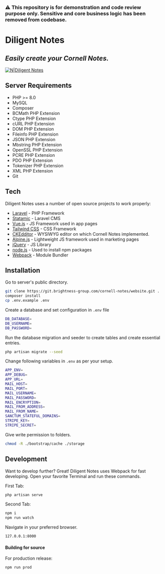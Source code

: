 ### ⚠️ This repository is for demonstration and code review purpose only. Sensitive and core business logic has been removed from codebase.


# Diligent Notes
## _Easily create your Cornell Notes._

[![N|Diligent Notes](https://diligentnotes.com/assets/logo/diligentnotes.png)](https://diligentnotes.com/)

## Server Requirements

- PHP >= 8.0
- MySQL
- Composer
- BCMath PHP Extension
- Ctype PHP Extension
- cURL PHP Extension
- DOM PHP Extension
- Fileinfo PHP Extension
- JSON PHP Extension
- Mbstring PHP Extension
- OpenSSL PHP Extension
- PCRE PHP Extension
- PDO PHP Extension
- Tokenizer PHP Extension
- XML PHP Extension
- Git

## Tech

Diligent Notes uses a number of open source projects to work properly:

- [Laravel] - PHP Framework
- [Statamic] - Laravel CMS
- [Vue.js] - JS Framework used in app pages
- [Tailwind CSS] - CSS Framework
- [CKEdditor] - WYSIWYG editor on which Cornell Notes implemented.
- [Alpine.js] - Lightweight JS framework used in marketing pages
- [jQuery] - JS Library
- [node.js] - Used to install npm packages
- [Webpack] - Module Bundler

## Installation

Go to server's public directory.

```sh
git clone https://git.brightness-group.com/cornell-notes/website.git .
composer install
cp .env.example .env
```

Create a database and set configuration in `.env` file
```sh
DB_DATABASE=
DB_USERNAME=
DB_PASSWORD=
```

Run the database migration and seeder to create tables and create essential entries.
```sh
php artisan migrate --seed
```

Change following variables in `.env` as per your setup.
```sh
APP_ENV=
APP_DEBUG=
APP_URL=
MAIL_HOST=
MAIL_PORT=
MAIL_USERNAME=
MAIL_PASSWORD=
MAIL_ENCRYPTION=
MAIL_FROM_ADDRESS=
MAIL_FROM_NAME=
SANCTUM_STATEFUL_DOMAINS=
STRIPE_KEY=
STRIPE_SECRET=
```

Give write permission to folders.
```sh
chmod -R ./bootstrap/cache ./storage
```

## Development

Want to develop further? Great!
Diligent Notes uses Webpack for fast developing.
Open your favorite Terminal and run these commands.

First Tab:

```sh
php artisan serve
```

Second Tab:
```sh
npm i
npm run watch
```

Navigate in your preferred browser.
```sh
127.0.0.1:8000
```

#### Building for source

For production release:

```sh
npm run prod
```
[Laravel]: <https://laravel.com/>
[Statamic]: <https://statamic.com/>
[Vue.js]: <https://vuejs.org/>
[Tailwind CSS]: <https://tailwindcss.com/>
[CKEdditor]: <https://ckeditor.com/ckeditor-5/>
[Alpine.js]: <https://ckeditor.com/ckeditor-5/>
[jQuery]: <http://jquery.com>
[node.js]: <http://nodejs.org>
[Webpack]: <https://webpack.js.org/>
